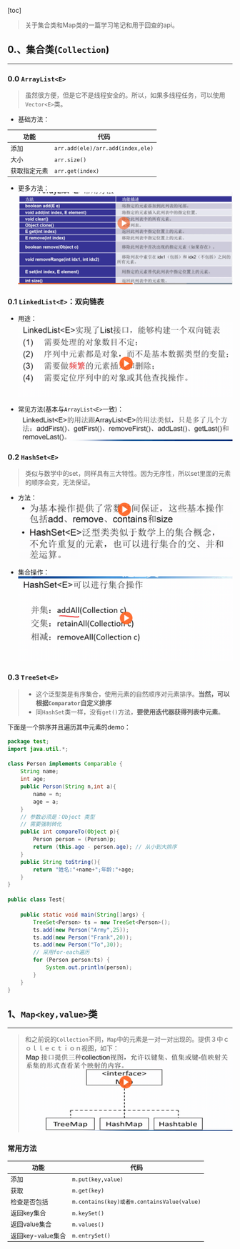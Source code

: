 [toc]
> 关于集合类和Map类的一篇学习笔记和用于回查的api。

## 0.、集合类(`Collection`)

***

### 0.0 `ArrayList<E>`
> 虽然很方便，但是它不是线程安全的。所以，如果多线程任务，可以使用`Vector<E>`类。

- 基础方法：

| 功能 | 代码　|
|- | - |
| 添加　| `arr.add(ele)/arr.add(index,ele)` |
| 大小 |  `arr.size()` |
| 获取指定元素 | `arr.get(index)`|

- 更多方法：
![ArrayList更多方法.png](./image/java常见集合类的基础操作/ArrayList更多方法.png)

### 0.1 `LinkedList<E>`：双向链表
- 用途：
![LinkedList用途.png](./image/java常见集合类的基础操作/LinkedList用途.png)

- 常见方法(基本与`ArrayList<E>`一致)：
![LinkedList方法.png](./image/java常见集合类的基础操作/LinkedList方法.png)

### 0.2 `HashSet<E>`
> 类似与数学中的set，同样具有三大特性。因为无序性，所以set里面的元素的顺序会变，无法保证。

- 方法：
![HashSet方法.png](./image/java常见集合类的基础操作/HashSet方法.png)

- 集合操作：
![HashSet集合操作.png](./image/java常见集合类的基础操作/HashSet集合操作.png)


### 0.3 `TreeSet<E>`
> - 这个泛型类是有序集合，使用元素的自然顺序对元素排序。**当然，可以根据`Comparator`自定义排序**
> - 同`HashSet`类一样，没有`get()`方法，**要使用迭代器获得列表中元素**。

下面是一个排序并且遍历其中元素的demo：
```java
package test;
import java.util.*;

class Person implements Comparable {
    String name;
    int age;
    public Person(String n,int a){
        name = n;
        age = a;
    }
    // 参数必须是：Object 类型
    // 需要强制转化
    public int compareTo(Object p){
        Person person = (Person)p;
        return (this.age - person.age); // 从小到大排序
    }
    public String toString(){
        return "姓名:"+name+";年龄:"+age;
    }
}

public class Test{

    public static void main(String[]args) {
        TreeSet<Person> ts = new TreeSet<Person>();
        ts.add(new Person("Army",25));
        ts.add(new Person("Frank",20));
        ts.add(new Person("To",30));
        // 采用for-each遍历
        for (Person person:ts) {
            System.out.println(person);
        }
    }
}

```

## 1、`Map<key,value>`类

***

> 和之前说的`Collection`不同，`Map`中的元素是一对一对出现的。提供３中ｃｏｌｌｅｃｔｉｏｎ视图，如下：
![Map视图.png](./image/java常见集合类的基础操作/Map视图.png)


### 常用方法
| 功能 | 代码　|
|- | - |
| 添加 | `m.put(key,value)` |
| 获取 | `m.get(key)` |
| 检查是否包括 | `m.contains(key)或者m.containsValue(value)` |
| 返回key集合 | `m.keySet()`|
| 返回value集合 | `m.values()` |
| 返回key-value集合 | `m.entrySet()`|

